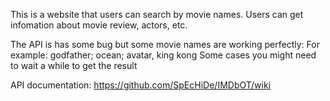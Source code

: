 This is a website that users can search by movie names. Users can get infomation about movie review, actors, etc.

The API is has some bug but some movie names are working perfectly:
For example: godfather; ocean; avatar, king kong
Some cases you might need to wait a while to get the result

API documentation:
https://github.com/SpEcHiDe/IMDbOT/wiki
